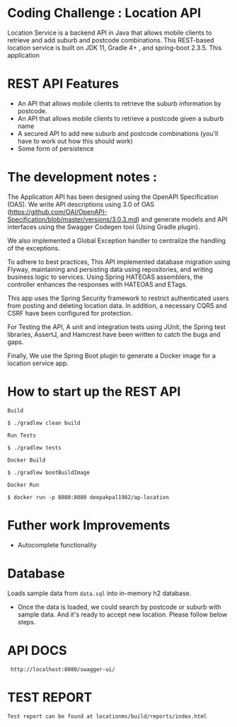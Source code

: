 # Coding Challenge : Location API
Location Service is a backend API in Java that allows mobile clients to retrieve and add suburb and postcode combinations. This REST-based location service is built on JDK 11, Gradle 4+ , and spring-boot 2.3.5.
This application 
# REST API Features
- An API that allows mobile clients to retrieve the suburb information by postcode.
- An API that allows mobile clients to retrieve a postcode given a suburb
name
- A secured API to add new suburb and postcode combinations (you'll have
 to work out how this should work)
- Some form of persistence

# The development notes : 
The Application API has been designed using the OpenAPI Specification (OAS). We write API descriptions using 3.0 of OAS (https://github.com/OAI/OpenAPI-Specification/blob/master/versions/3.0.3.md) and generate models and API interfaces using the Swagger Codegen tool (Using Gradle plugin).

We also implemented a Global Exception handler to centralize the handling of the exceptions.

To adhere to best practices, This API implemented database migration using Flyway, maintaining and persisting data using repositories, and writing business logic to services. Using Spring HATEOAS assemblers, the controller enhances the responses with HATEOAS and ETags.

This app uses the Spring Security framework to restrict authenticated users from posting and deleting location data. In addition, a necessary CQRS and CSRF have been configured for protection. 

For Testing the API, A unit and integration tests using JUnit, the Spring test libraries, AssertJ, and Hamcrest have been written to catch the bugs and gaps.

Finally, We use the Spring Boot plugin to generate a Docker image for a location service app. 

# How to start up the REST API

    Build
   
    $ ./gradlew clean build

    Run Tests

    $ ./gradlew tests
   
    Docker Build
   
    $ ./gradlew bootBuildImage
   
    Docker Run
   
    $ docker run -p 8080:8080 deepakpal1982/ap-location 
# Futher work Improvements
   - Autocomplete functionality
   
 # Database
   Loads sample data from `data.sql` into in-memory h2 database.
- Once the data is loaded, we could search by postcode or suburb with sample data. And it's ready to accept new location. Please follow below steps.

 
 # API DOCS
   
     http://localhost:8080/swagger-ui/

  # TEST REPORT
    Test report can be found at locationms/build/reports/index.html

